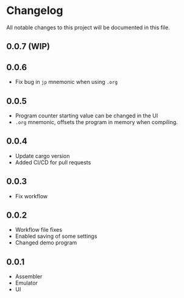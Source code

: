 # Changelog

All notable changes to this project will be documented in this file.

## 0.0.7 (WIP)

## 0.0.6

- Fix bug in `jp` mnemonic when using `.org`

## 0.0.5

- Program counter starting value can be changed in the UI
- `.org` mnemonic, offsets the program in memory when compiling.

## 0.0.4

- Update cargo version
- Added CI/CD for pull requests

## 0.0.3

- Fix workflow

## 0.0.2

- Workflow file fixes
- Enabled saving of some settings
- Changed demo program

## 0.0.1

- Assembler
- Emulator
- UI
